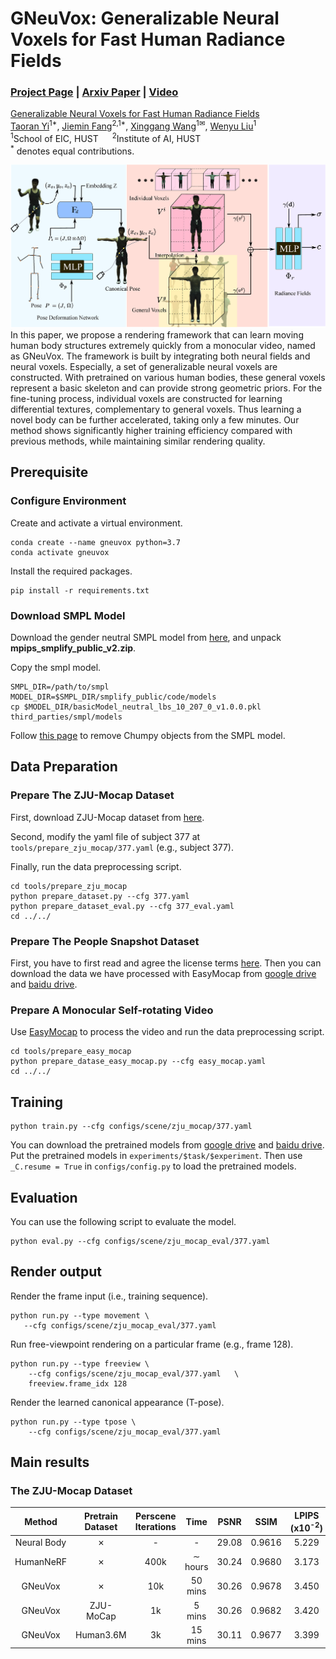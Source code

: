 # GNeuVox: Generalizable Neural Voxels for Fast Human Radiance Fields
### [Project Page](https://taoranyi.github.io/geneuvox) | [Arxiv Paper](https://arxiv.org/abs/) | [Video](https://youtu.be/fzaKbZhKIFI)

[Generalizable Neural Voxels for Fast Human Radiance Fields](https://taoranyi.github.io/geneuvox)  
[Taoran Yi](https://github.com/taoranyi)<sup>1*</sup>, 
[Jiemin Fang](https://jaminfong.cn/)<sup>2,1*</sup>, [Xinggang Wang](https://xinggangw.info/)<sup>1✉</sup>,  [Wenyu Liu](http://eic.hust.edu.cn/professor/liuwenyu/)<sup>1</sup>  
<sup>1</sup>School of EIC, HUST &emsp; <sup>2</sup>Institute of AI, HUST &emsp;  
<sup>*</sup> denotes equal contributions.

![block](./imgs/framework.png)
In this paper, we propose a rendering framework that can learn moving human body structures extremely quickly from a monocular video, named as GNeuVox. The framework is built by integrating both neural fields and neural voxels. Especially, a set of generalizable neural voxels are constructed. With pretrained on various human bodies, these general voxels represent a basic skeleton and can provide strong geometric priors. For the fine-tuning process, individual voxels are constructed for learning differential textures, complementary to general voxels. Thus learning a novel body can be further accelerated, taking only a few minutes. Our method shows significantly higher training efficiency compared with previous methods, while maintaining similar rendering quality.
## Prerequisite

### Configure Environment

Create and activate a virtual environment.

    conda create --name gneuvox python=3.7
    conda activate gneuvox

Install the required packages.

    pip install -r requirements.txt

### Download SMPL Model

Download the gender neutral SMPL model from [here](https://smplify.is.tue.mpg.de/), and unpack **mpips_smplify_public_v2.zip**.

Copy the smpl model.

    SMPL_DIR=/path/to/smpl
    MODEL_DIR=$SMPL_DIR/smplify_public/code/models
    cp $MODEL_DIR/basicModel_neutral_lbs_10_207_0_v1.0.0.pkl third_parties/smpl/models

Follow [this page](https://github.com/vchoutas/smplx/tree/master/tools) to remove Chumpy objects from the SMPL model.


## Data Preparation

### Prepare The ZJU-Mocap Dataset
First, download ZJU-Mocap dataset from [here](https://github.com/zju3dv/neuralbody/blob/master/INSTALL.md#zju-mocap-dataset). 

Second, modify the yaml file of subject 377 at `tools/prepare_zju_mocap/377.yaml` (e.g., subject 377).

Finally, run the data preprocessing script.

    cd tools/prepare_zju_mocap
    python prepare_dataset.py --cfg 377.yaml
    python prepare_dataset_eval.py --cfg 377_eval.yaml
    cd ../../

### Prepare The People Snapshot Dataset

First, you have to first read and agree the license terms [here](https://graphics.tu-bs.de/people-snapshot). Then you can download the data we have processed with EasyMocap from [google drive](https://drive.google.com/drive/folders/1wJ1oj82eGNXp0xjGmzNj_-SguE60ikB7?usp=sharing) and [baidu drive](https://pan.baidu.com/s/1yaxXwdWJ4dB2zV1iQ6rU-g?pwd=ko2e).


### Prepare A Monocular Self-rotating Video
Use [EasyMocap](https://chingswy.github.io/easymocap-public-doc/quickstart/quickstart.html#demo-on-monocular-videos) to process the video and run the data preprocessing script.

    cd tools/prepare_easy_mocap
    python prepare_datase_easy_mocap.py --cfg easy_mocap.yaml
    cd ../../

## Training

    python train.py --cfg configs/scene/zju_mocap/377.yaml
You can download the pretrained models from [google drive](https://drive.google.com/drive/folders/1wJ1oj82eGNXp0xjGmzNj_-SguE60ikB7?usp=sharing) and [baidu drive](https://pan.baidu.com/s/1yaxXwdWJ4dB2zV1iQ6rU-g?pwd=ko2e). Put the pretrained models in `experiments/$task/$experiment`. Then use `_C.resume = True` in `configs/config.py` to load the pretrained models.

## Evaluation
You can use the following script to evaluate the model.

    python eval.py --cfg configs/scene/zju_mocap_eval/377.yaml 

## Render output
Render the frame input (i.e., training sequence).

    python run.py --type movement \
       --cfg configs/scene/zju_mocap_eval/377.yaml   

Run free-viewpoint rendering on a particular frame (e.g., frame 128).

    python run.py --type freeview \
        --cfg configs/scene/zju_mocap_eval/377.yaml   \
        freeview.frame_idx 128


Render the learned canonical appearance (T-pose).

    python run.py --type tpose \
        --cfg configs/scene/zju_mocap_eval/377.yaml   
## Main results
### The ZJU-Mocap Dataset
| **Method** | **Pretrain Dataset**  | **Perscene Iterations** |**Time** | **PSNR** | **SSIM** | **LPIPS** (x10<sup>-2</sup>)|
|:-:|:-:|:-:|:-:|:-:|:-:|:-:|
Neural Body | ✗ |- | - |29.08| 0.9616 |5.229
HumanNeRF | ✗ | 400k |∼ hours |30.24 |0.9680 |3.173
GNeuVox  |✗ |10k|50 mins| 30.26 |0.9678| 3.450
GNeuVox   |ZJU-MoCap |1k |5 mins|30.26 |0.9682| 3.420
GNeuVox | Human3.6M |3k |15 mins |30.11 |0.9677 |3.399

